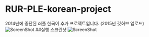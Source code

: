 # RUR-PLE-korean-project
2014년에 중단된 러플 한국어 추가 프로젝트입니다. (2015년 깃허브 업로드)
![ScreenShot](https://github.com/minwook-shin/RUR-PLE-korean-project/blob/master/%ED%95%9C%EA%B5%AD%EC%96%B4.JPG)
##실행 스크린샷
![ScreenShot](https://github.com/minwook-shin/RUR-PLE-korean-project/blob/master/%EC%A0%81%EC%9A%A9%EC%8A%A4%ED%81%AC%EB%A6%B0%EC%83%B7.JPG)

